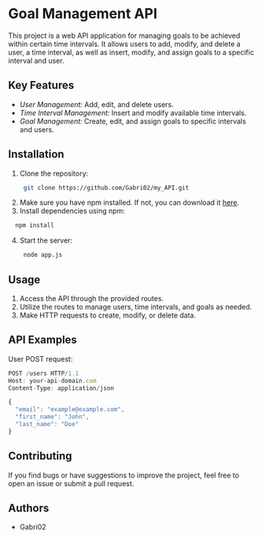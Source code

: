 # Goal Management API

This project is a web API application for managing goals to be achieved within certain time intervals. It allows users to add, modify, and delete a user, a time interval, as well as insert, modify, and assign goals to a specific interval and user.

## Key Features

- *User Management:* Add, edit, and delete users.
- *Time Interval Management:* Insert and modify available time intervals.
- *Goal Management:* Create, edit, and assign goals to specific intervals and users.

## Installation

1. Clone the repository:
   ``` bash
    git clone https://github.com/Gabri02/my_API.git
   ```
2. Make sure you have npm installed. If not, you can download it [here](https://www.npmjs.com/package/npm).
3. Install dependencies using npm:
  ```  bash
    npm install
  ```
4. Start the server:
   ``` bash
    node app.js
   ```

## Usage

1. Access the API through the provided routes.
2. Utilize the routes to manage users, time intervals, and goals as needed.
3. Make HTTP requests to create, modify, or delete data.

## API Examples

User POST request:
``` javascript
POST /users HTTP/1.1
Host: your-api-domain.com
Content-Type: application/json

{
  "email": "example@example.com",
  "first_name": "John",
  "last_name": "Doe"
}
```

## Contributing

If you find bugs or have suggestions to improve the project, feel free to open an issue or submit a pull request.

## Authors

- Gabri02
